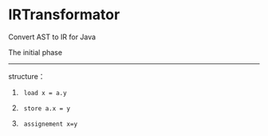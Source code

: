 # IRTransformator
Convert AST to IR for Java


The initial phase

----
structure：
1.      load x = a.y
2.      store a.x = y
3.      assignement x=y



